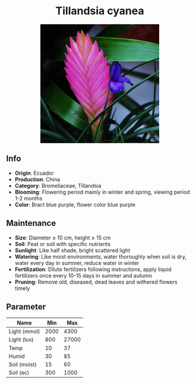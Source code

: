 <h1 align='center'>Tillandsia cyanea</h1>
<p align="center">
    <img 
        align='center'
        width='320'
        src="../images/tillandsia cyanea.png" 
        alt='Tillandsia cyanea' />
</p>

## Info

 - **Origin**: Ecuador
 - **Production**: China
 - **Category**: Bromeliaceae, Tillandsia
 - **Blooming**: Flowering period mainly in winter and spring, viewing period 1-2 months
 - **Color**: Bract blue purple, flower color blue purple

## Maintenance

 - **Size**: Diameter ≥ 10 cm, height ≥ 15 cm
 - **Soil**: Peat or soil with specific nutrients
 - **Sunlight**: Like half shade, bright scattered light
 - **Watering**: Like moist environments, water thoroughly when soil is dry, water every day in summer, reduce water in winter
 - **Fertilization**: Dilute fertilizers following instructions,  apply liquid fertilizers once every 10-15 days in summer and autumn
 - **Pruning**: Remove old, diseased, dead leaves and withered flowers timely

## Parameter

| Name         | Min  | Max   |
|--------------|------|-------|
| Light (mmol) | 2000 | 4300  |
| Light (lux)  | 800 | 27000 |
| Temp         | 10    | 37    |
| Humid        | 30   | 85    |
| Soil (moist) | 15   | 60    |
| Soil (ec)    | 300  | 1000  |